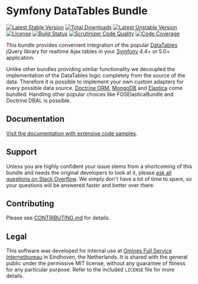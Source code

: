 # Symfony DataTables Bundle
[![Latest Stable Version](https://poser.pugx.org/omines/datatables-bundle/version)](https://packagist.org/packages/omines/datatables-bundle)
[![Total Downloads](https://poser.pugx.org/omines/datatables-bundle/downloads)](https://packagist.org/packages/omines/datatables-bundle)
[![Latest Unstable Version](https://poser.pugx.org/omines/datatables-bundle/v/unstable)](//packagist.org/packages/omines/datatables-bundle)
[![License](https://poser.pugx.org/omines/datatables-bundle/license)](https://packagist.org/packages/omines/datatables-bundle)
[![Build Status](https://travis-ci.org/omines/datatables-bundle.svg?branch=master)](https://travis-ci.org/omines/datatables-bundle)
[![Scrutinizer Code Quality](https://scrutinizer-ci.com/g/omines/datatables-bundle/badges/quality-score.png?b=master)](https://scrutinizer-ci.com/g/omines/datatables-bundle/?branch=master)
[![Code Coverage](https://scrutinizer-ci.com/g/omines/datatables-bundle/badges/coverage.png?b=master)](https://scrutinizer-ci.com/g/omines/datatables-bundle/?branch=master)

This bundle provides convenient integration of the popular [DataTables](https://datatables.net/) jQuery library
for realtime Ajax tables in your [Symfony](https://symfony.com/) 4.4+ or 5.0+ application.

Unlike other bundles providing similar functionality we decoupled the implementation of the DataTables logic
completely from the source of the data. Therefore it is possible to implement your own custom adapters for
every possible data source. [Doctrine ORM](https://github.com/doctrine/DoctrineBundle), [MongoDB](https://github.com/mongodb/mongo-php-library) and [Elastica](https://github.com/ruflin/Elastica) come bundled. Handling other popular
choices like FOSElasticaBundle and Doctrine DBAL is possible.

## Documentation

[Visit the documentation with extensive code samples](https://omines.github.io/datatables-bundle/).

## Support

Unless you are highly confident your issue stems from a shortcoming of this bundle and needs the original developers
to look at it, please [ask all questions on Stack Overflow](https://stackoverflow.com/search?q=datatables+omines). We
simply don't have a lot of time to spare, so your questions will be answered faster and better over there.

## Contributing

Please see [CONTRIBUTING.md](https://github.com/omines/datatables-bundle/blob/master/CONTRIBUTING.md) for details.

## Legal

This software was developed for internal use at [Omines Full Service Internetbureau](https://www.omines.nl/)
in Eindhoven, the Netherlands. It is shared with the general public under the permissive MIT license, without
any guarantee of fitness for any particular purpose. Refer to the included `LICENSE` file for more details.

